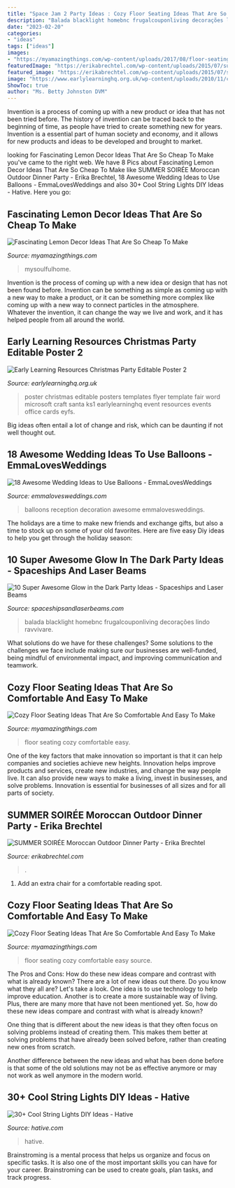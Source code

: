 ```yaml
---
title: "Space Jam 2 Party Ideas : Cozy Floor Seating Ideas That Are So Comfortable And Easy To Make"
description: "Balada blacklight homebnc frugalcouponliving decorações lindo ravvivare"
date: "2023-02-20"
categories:
- "ideas"
tags: ["ideas"]
images:
- "https://myamazingthings.com/wp-content/uploads/2017/08/floor-seating-3.jpeg"
featuredImage: "https://erikabrechtel.com/wp-content/uploads/2015/07/summer-Moroccan-dinner-party-inspo-table-pillows-rugs-Eye-Swoon.jpg"
featured_image: "https://erikabrechtel.com/wp-content/uploads/2015/07/summer-Moroccan-dinner-party-inspo-table-pillows-rugs-Eye-Swoon.jpg"
image: "https://www.earlylearninghq.org.uk/wp-content/uploads/2010/11/christmas-part2-prev.jpg"
ShowToc: true
author: "Ms. Betty Johnston DVM"
---
```



Invention is a process of coming up with a new product or idea that has not been tried before. The history of invention can be traced back to the beginning of time, as people have tried to create something new for years. Invention is a essential part of human society and economy, and it allows for new products and ideas to be developed and brought to market.

	

		
looking for Fascinating Lemon Decor Ideas That Are So Cheap To Make you've came to the right web. We have 8 Pics about Fascinating Lemon Decor Ideas That Are So Cheap To Make like SUMMER SOIRÉE Moroccan Outdoor Dinner Party - Erika Brechtel, 18 Awesome Wedding Ideas to Use Balloons - EmmaLovesWeddings and also 30+ Cool String Lights DIY Ideas - Hative. Here you go:
		
    
## Fascinating Lemon Decor Ideas That Are So Cheap To Make

<img loading=lazy src="https://myamazingthings.com/wp-content/uploads/2018/03/lemon-decor-.jpg" onerror="this.onerror=null;this.src='https://tse4.mm.bing.net/th?id=OIP.K3XhqLeEy6Uxs7CN9-wgqAHaJ4&amp;pid=15.1';" alt="Fascinating Lemon Decor Ideas That Are So Cheap To Make">

_Source: myamazingthings.com_

>mysoulfulhome. 

	

Invention is the process of coming up with a new idea or design that has not been found before. Invention can be something as simple as coming up with a new way to make a product, or it can be something more complex like coming up with a new way to connect particles in the atmosphere. Whatever the invention, it can change the way we live and work, and it has helped people from all around the world.

    
## Early Learning Resources Christmas Party Editable Poster 2

<img loading=lazy src="https://www.earlylearninghq.org.uk/wp-content/uploads/2010/11/christmas-part2-prev.jpg" onerror="this.onerror=null;this.src='https://tse2.mm.bing.net/th?id=OIP.gdlJSt12r-TpP2Q1rXcQXQAAAA&amp;pid=15.1';" alt="Early Learning Resources Christmas Party Editable Poster 2">

_Source: earlylearninghq.org.uk_

>poster christmas editable posters templates flyer template fair word microsoft craft santa ks1 earlylearninghq event resources events office cards eyfs. 

	

Big ideas often entail a lot of change and risk, which can be daunting if not well thought out.

    
## 18 Awesome Wedding Ideas To Use Balloons - EmmaLovesWeddings

<img loading=lazy src="http://emmalovesweddings.com/wp-content/uploads/2017/12/wedding-reception-decoration-ideas-with-balloons.jpg" onerror="this.onerror=null;this.src='https://tse2.mm.bing.net/th?id=OIP.MwGTfG7Ol61_qT36jmmJIAHaLH&amp;pid=15.1';" alt="18 Awesome Wedding Ideas to Use Balloons - EmmaLovesWeddings">

_Source: emmalovesweddings.com_

>balloons reception decoration awesome emmalovesweddings. 

	

The holidays are a time to make new friends and exchange gifts, but also a time to stock up on some of your old favorites. Here are five easy Diy ideas to help you get through the holiday season: 

    
## 10 Super Awesome Glow In The Dark Party Ideas - Spaceships And Laser Beams

<img loading=lazy src="https://spaceshipsandlaserbeams.com/wp-content/uploads/2015/12/glow-in-the-dark-party-ideas.jpg" onerror="this.onerror=null;this.src='https://tse1.mm.bing.net/th?id=OIP.fqDZuRcVOGTvZWo9xEgUPQHaLH&amp;pid=15.1';" alt="10 Super Awesome Glow in the Dark Party Ideas - Spaceships and Laser Beams">

_Source: spaceshipsandlaserbeams.com_

>balada blacklight homebnc frugalcouponliving decorações lindo ravvivare. 

	

What solutions do we have for these challenges?
Some solutions to the challenges we face include making sure our businesses are well-funded, being mindful of environmental impact, and improving communication and teamwork.

    
## Cozy Floor Seating Ideas That Are So Comfortable And Easy To Make

<img loading=lazy src="https://myamazingthings.com/wp-content/uploads/2017/08/floor-seating-4.jpg" onerror="this.onerror=null;this.src='https://tse2.mm.bing.net/th?id=OIP.dw97YiMQV_ByIdnHUPhMgAHaGB&amp;pid=15.1';" alt="Cozy Floor Seating Ideas That Are So Comfortable And Easy To Make">

_Source: myamazingthings.com_

>floor seating cozy comfortable easy. 

	

One of the key factors that make innovation so important is that it can help companies and societies achieve new heights. Innovation helps improve products and services, create new industries, and change the way people live. It can also provide new ways to make a living, invest in businesses, and solve problems. Innovation is essential for businesses of all sizes and for all parts of society.

    
## SUMMER SOIRÉE Moroccan Outdoor Dinner Party - Erika Brechtel

<img loading=lazy src="https://erikabrechtel.com/wp-content/uploads/2015/07/summer-Moroccan-dinner-party-inspo-table-pillows-rugs-Eye-Swoon.jpg" onerror="this.onerror=null;this.src='https://tse4.mm.bing.net/th?id=OIP.wnz7jhKmSITJMjKlHb1YpwHaLH&amp;pid=15.1';" alt="SUMMER SOIRÉE Moroccan Outdoor Dinner Party - Erika Brechtel">

_Source: erikabrechtel.com_

>. 

	

1. Add an extra chair for a comfortable reading spot.

    
## Cozy Floor Seating Ideas That Are So Comfortable And Easy To Make

<img loading=lazy src="https://myamazingthings.com/wp-content/uploads/2017/08/floor-seating-3.jpeg" onerror="this.onerror=null;this.src='https://tse1.mm.bing.net/th?id=OIP.kjJgQN2t8huqk0emSPggQAHaLG&amp;pid=15.1';" alt="Cozy Floor Seating Ideas That Are So Comfortable And Easy To Make">

_Source: myamazingthings.com_

>floor seating cozy comfortable easy source. 

	

The Pros and Cons: How do these new ideas compare and contrast with what is already known?
There are a lot of new ideas out there. Do you know what they all are? Let's take a look. 
One idea is to use technology to help improve education. Another is to create a more sustainable way of living. Plus, there are many more that have not been mentioned yet. So, how do these new ideas compare and contrast with what is already known?

One thing that is different about the new ideas is that they often focus on solving problems instead of creating them. This makes them better at solving problems that have already been solved before, rather than creating new ones from scratch. 

Another difference between the new ideas and what has been done before is that some of the old solutions may not be as effective anymore or may not work as well anymore in the modern world.

    
## 30+ Cool String Lights DIY Ideas - Hative

<img loading=lazy src="http://hative.com/wp-content/uploads/2015/01/string-lights-diy-ideas/7-string-lights-diy-ideas.jpg" onerror="this.onerror=null;this.src='https://tse1.mm.bing.net/th?id=OIP.YEEweGHGFbA0n5-Bs02HpQHaLL&amp;pid=15.1';" alt="30+ Cool String Lights DIY Ideas - Hative">

_Source: hative.com_

>hative. 

	

Brainstroming is a mental process that helps us organize and focus on specific tasks. It is also one of the most important skills you can have for your career. Brainstroming can be used to create goals, plan tasks, and track progress.

